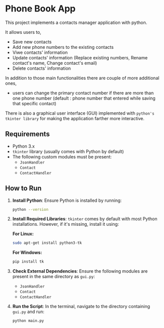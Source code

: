 
# Phone Book App

This project implements a contacts manager application with python. 

It allows users to,
- Save new contacts
- Add new phone numbers to the existing contacts
- Viwe contacts' information 
- Update contacts' information (Replace existing numbers, Rename contact's name, Change contact's email)
- Delete contacts' information

In addition to those main functionalities there are couple of more additional ones,
- users can change the primary contact number if there are more than one phone number (default : phone number that entered while saving that specific contact)
 
There is also a graphical user interface (GUI) implemented with `python's tkinter library` for making the application farther more interactive.


## Requirements

- Python 3.x
- `tkinter` library (usually comes with Python by default)
- The following custom modules must be present:
  - `JsonHandler`
  - `Contact`
  - `ContactHandler`

## How to Run

1. **Install Python**: Ensure Python is installed by running:

    ```bash
    python --version
    ```

2. **Install Required Libraries**: 
    `tkinter` comes by default with most Python installations. However, if it's missing, install it using:

    **For Linux:**
    ```bash
    sudo apt-get install python3-tk
    ```

    **For Windows:**
   ```bash
   pip install tk
   ```

4. **Check External Dependencies**: 
   Ensure the following modules are present in the same directory as `gui.py`:
   - `JsonHandler`
   - `Contact`
   - `ContactHandler`

5. **Run the Script**:
   In the terminal, navigate to the directory containing `gui.py` and run:

    ```bash
    python main.py
    ```
